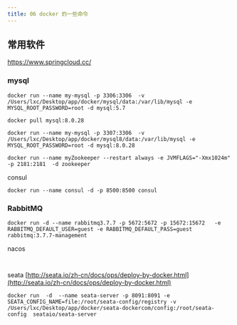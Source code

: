 ```yaml
---
title: 06 docker 的一些命令
---
```


## 常用软件

https://www.springcloud.cc/

### mysql
```docker
docker run --name my-mysql -p 3306:3306  -v /Users/lxc/Desktop/app/docker/mysql/data:/var/lib/mysql -e MYSQL_ROOT_PASSWORD=root -d mysql:5.7
````

```
docker pull mysql:8.0.28

docker run --name my-mysql -p 3307:3306  -v /Users/lxc/Desktop/app/docker/mysql8/data:/var/lib/mysql -e MYSQL_ROOT_PASSWORD=root -d mysql:8.0.28

```


```docker
docker run --name myZookeeper --restart always -e JVMFLAGS="-Xmx1024m" -p 2181:2181  -d zookeeper
```



consul

```docker
docker run --name consul -d -p 8500:8500 consul
```



### RabbitMQ
```
docker run -d --name rabbitmq3.7.7 -p 5672:5672 -p 15672:15672   -e RABBITMQ_DEFAULT_USER=guest -e RABBITMQ_DEFAULT_PASS=guest rabbitmq:3.7.7-management

```

nacos
```docker
 
```


seata [http://seata.io/zh-cn/docs/ops/deploy-by-docker.html](http://seata.io/zh-cn/docs/ops/deploy-by-docker.html)
```docker
docker run  -d  --name seata-server -p 8091:8091 -e SEATA_CONFIG_NAME=file:/root/seata-config/registry -v /Users/lxc/Desktop/app/docker/seata-dockercom/config:/root/seata-config  seataio/seata-server
```

